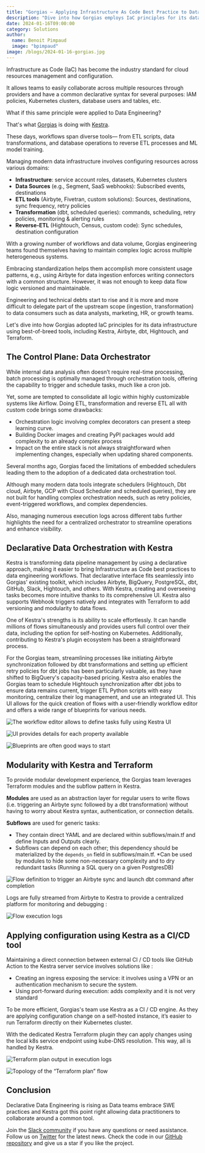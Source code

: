 ```yaml
---
title: "Gorgias — Applying Infrastructure As Code Best Practice to Data Engineering with Kestra"
description: "Dive into how Gorgias employs IaC principles for its data infrastructure using best-of-breed tools, including Kestra, Airbyte, dbt, Hightouch, and Terraform."
date: 2024-01-16T09:00:00
category: Solutions
author:
  name: Benoit Pimpaud
  image: "bpimpaud"
image: /blogs/2024-01-16-gorgias.jpg
---
```


Infrastructure as Code (IaC) has become the industry standard for cloud resources management and configuration.

It allows teams to easily collaborate across multiple resources through providers and have a common declarative syntax for several purposes: IAM policies, Kubernetes clusters, database users and tables, etc.

What if this same principle were applied to Data Engineering?

That's what [Gorgias](https://www.gorgias.com/) is doing with [Kestra](https://github.com/kestra-io/kestra).

These days, workflows span diverse tools— from ETL scripts, data transformations, and database operations to reverse ETL processes and ML model training.

Managing modern data infrastructure involves configuring resources across various domains:

- **Infrastructure**: service account roles, datasets, Kubernetes clusters
- **Data Sources** (e.g., Segment, SaaS webhooks): Subscribed events, destinations
- **ETL tools** (Airbyte, Fivetran, custom solutions): Sources, destinations, sync frequency, retry policies
- **Transformation** (dbt, scheduled queries): commands, scheduling, retry policies, monitoring & alerting rules
- **Reverse-ETL** (Hightouch, Census, custom code): Sync schedules, destination configuration

With a growing number of workflows and data volume, Gorgias engineering teams found themselves having to maintain complex logic across multiple heterogeneous systems.

Embracing standardization helps them accomplish more consistent usage patterns, e.g., using Airbyte for data ingestion enforces writing connectors with a common structure. However, it was not enough to keep data flow logic versioned and maintainable.

Engineering and technical debts start to rise and it is more and more difficult to delegate part of the upstream scope (ingestion, transformation) to data consumers such as data analysts, marketing, HR, or growth teams.

Let's dive into how Gorgias adopted IaC principles for its data infrastructure using best-of-breed tools, including Kestra, Airbyte, dbt, Hightouch, and Terraform.

## The Control Plane: Data Orchestrator

While internal data analysis often doesn’t require real-time processing, batch processing is optimally managed through orchestration tools, offering the capability to trigger and schedule tasks, much like a cron job.

Yet, some are tempted to consolidate all logic within highly customizable systems like Airflow. Doing ETL, transformation and reverse ETL all with custom code brings some drawbacks:

- Orchestration logic involving complex decorators can present a steep learning curve.
- Building Docker images and creating PyPI packages would add complexity to an already complex process
- Impact on the entire stack is not always straightforward when implementing changes, especially when updating shared components.

Several months ago, Gorgias faced the limitations of embedded schedulers leading them to the adoption of a dedicated data orchestration tool.

Although many modern data tools integrate schedulers (Hightouch, Dbt cloud, Airbyte, GCP with Cloud Scheduler and scheduled queries), they are not built for handling complex orchestration needs, such as retry policies, event-triggered workflows, and complex dependencies.

Also, managing numerous execution logs across different tabs further highlights the need for a centralized orchestrator to streamline operations and enhance visibility.

## Declarative Data Orchestration with Kestra

Kestra is transforming data pipeline management by using a declarative approach, making it easier to bring Infrastructure as Code best practices to data engineering workflows. That declarative interface fits seamlessly into Gorgias' existing toolkit, which includes Airbyte, BigQuery, PostgreSQL, dbt, GitHub, Slack, Hightouch, and others. With Kestra, creating and overseeing tasks becomes more intuitive thanks to its comprehensive UI. Kestra also supports Webhook triggers natively and integrates with Terraform to add versioning and modularity to data flows. 

One of Kestra's strengths is its ability to scale effortlessly. It can handle millions of flows simultaneously and provides users full control over their data, including the option for self-hosting on Kubernetes. Additionally, contributing to Kestra's plugin ecosystem has been a straightforward process.

For the Gorgias team, streamlining processes like initiating Airbyte synchronization followed by dbt transformations and setting up efficient retry policies for dbt jobs has been particularly valuable, as they have shifted to BigQuery's capacity-based pricing. Kestra also enables the Gorgias team to schedule Hightouch synchronization after dbt jobs to ensure data remains current, trigger ETL Python scripts with easy monitoring, centralize their log management, and use an integrated UI. This UI allows for the quick creation of flows with a user-friendly workflow editor and offers a wide range of blueprints for various needs.

![The workflow editor allows to define tasks fully using Kestra UI](/blogs/2024-01-16-gorgias/workflow_editor.png)

![UI provides details for each property available](/blogs/2024-01-16-gorgias/ui-editor.png)

![Blueprints are often good ways to start](/blogs/2024-01-16-gorgias/blueprint.png)

## Modularity with Kestra and Terraform

To provide modular development experience, the Gorgias team leverages Terraform modules and the subflow pattern in Kestra.

**Modules** are used as an abstraction layer for regular users to write flows (i.e. triggering an Airbyte sync followed by a dbt transformation) without having to worry about Kestra syntax, authentication, or connection details.

**Subflows** are used for generic tasks:
- They contain direct YAML and are declared within subflows/main.tf and define Inputs and Outputs clearly.
- Subflows can depend on each other; this dependency should be materialized by the `depends_on` field in subflows/main.tf. *Can be used by modules to hide some non-necessary complexity and to dry redundant tasks (Running a SQL query on a given PostgresDB)


![Flow definition to trigger an Airbyte sync and launch dbt command after completion](/blogs/2024-01-16-gorgias/terraform_module_def.png)

Logs are fully streamed from Airbyte to Kestra to provide a centralized platform for monitoring and debugging :

![Flow execution logs](/blogs/2024-01-16-gorgias/airbyte-dbt.png)

## Applying configuration using Kestra as a CI/CD tool

Maintaining a direct connection between external CI / CD tools like GitHub Action to the Kestra server service involves solutions like :
- Creating an ingress exposing the service: it involves using a VPN or an authentication mechanism to secure the system.
- Using port-forward during execution: adds complexity and it is not very standard

To be more efficient, Gorgias's team use Kestra as a CI / CD engine.
As they are applying configuration change on a self-hosted instance, it’s easier to run Terraform directly on their Kubernetes cluster.

With the dedicated Kestra Terraform plugin they can apply changes using the local k8s service endpoint using kube-DNS resolution.
This way, all is handled by Kestra.


![Terraform plan output in execution logs](/blogs/2024-01-16-gorgias/terrafrom_plan_logs.png)

![Topology of the “Terraform plan” flow](/blogs/2024-01-16-gorgias/terraform_topology.png)


## Conclusion

Declarative Data Engineering is rising as Data teams embrace SWE practices and Kestra got this point right allowing data practitioners to collaborate around a common tool.

Join the [Slack community](https://kestra.io/slack) if you have any questions or need assistance. Follow us on [Twitter](https://twitter.com/kestra_io) for the latest news. Check the code in our [GitHub repository](https://github.com/kestra-io/kestra) and give us a star if you like the project.
